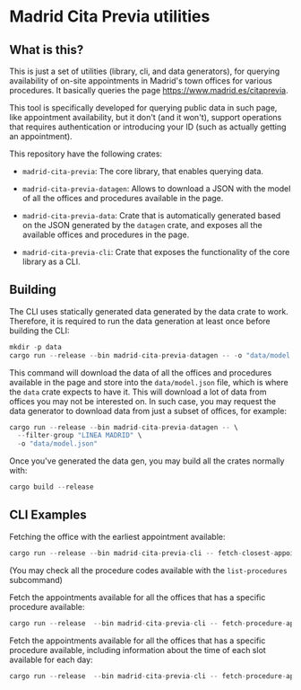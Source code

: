 # Madrid Cita Previa utilities

## What is this?

This is just a set of utilities (library, cli, and data generators), for
querying availability of on-site appointments in Madrid's town offices for
various procedures. It basically queries the page https://www.madrid.es/citaprevia.

This tool is specifically developed for querying public data in such page, like
appointment availability, but it don't (and it won't), support operations that
requires authentication or introducing your ID (such as actually getting an
appointment).

This repository have the following crates:
 - `madrid-cita-previa`: The core library, that enables querying data.

 - `madrid-cita-previa-datagen`: Allows to download a JSON with the model of all
   the offices and procedures available in the page.

 - `madrid-cita-previa-data`: Crate that is automatically generated based on the
   JSON generated by the `datagen` crate, and exposes all the available offices
   and procedures in the page.

 - `madrid-cita-previa-cli`: Crate that exposes the functionality of the core
   library as a CLI.

## Building

The CLI uses statically generated data generated by the data crate to work.
Therefore, it is required to run the data generation at least once before
building the CLI:

```rust
mkdir -p data
cargo run --release --bin madrid-cita-previa-datagen -- -o "data/model.json"
```

This command will download the data of all the offices and procedures available
in the page and store into the `data/model.json` file, which is where the `data`
crate expects to have it. This will download a lot of data from offices you may
not be interested on. In such case, you may request the data generator to
download data from just a subset of offices, for example:

```rust
cargo run --release --bin madrid-cita-previa-datagen -- \
  --filter-group "LINEA MADRID" \
  -o "data/model.json"
```

Once you've generated the data gen, you may build all the crates normally with:

```rust
cargo build --release
```

## CLI Examples

Fetching the office with the earliest appointment available:

```rust
cargo run --release --bin madrid-cita-previa-cli -- fetch-closest-appointment-office --procedure-id 321
```

(You may check all the procedure codes available with the `list-procedures`
subcommand)

Fetch the appointments available for all the offices that has a specific
procedure available:

```rust
cargo run --release  --bin madrid-cita-previa-cli -- fetch-procedure-appointments --procedure-id 321
```

Fetch the appointments available for all the offices that has a specific
procedure available, including information about the time of each slot available for each day:

```rust
cargo run --release  --bin madrid-cita-previa-cli -- fetch-procedure-appointments --procedure-id 321 --slots
```
